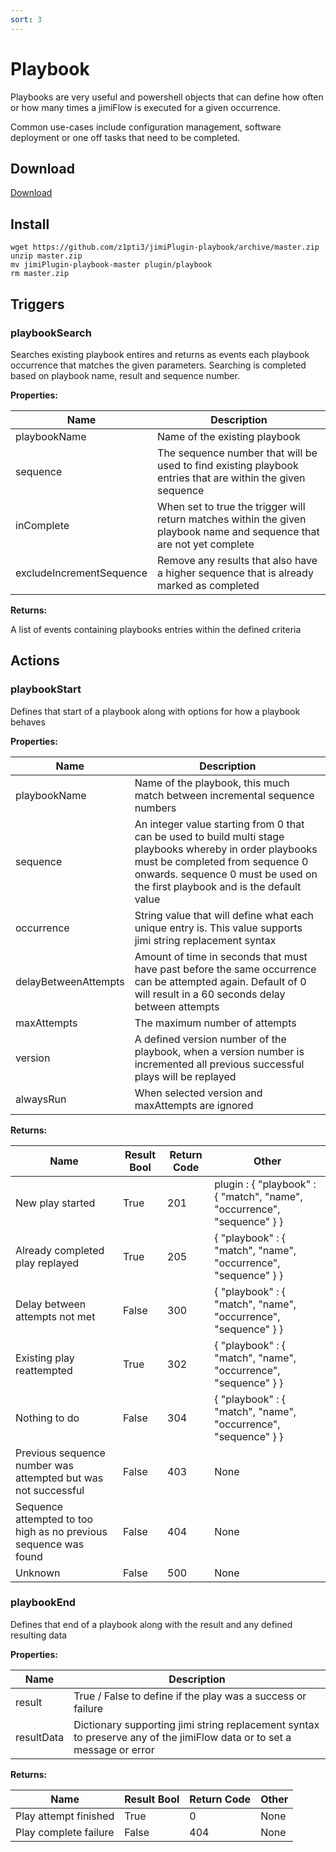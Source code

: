 ```yaml
---
sort: 3
---
```


# Playbook

Playbooks are very useful and powershell objects that can define how often or how many times a jimiFlow is executed for a given occurrence. 

Common use-cases include configuration management, software deployment or one off tasks that need to be completed.

## Download

[Download](https://github.com/z1pti3/jimiPlugin-playbook)

## Install

```
wget https://github.com/z1pti3/jimiPlugin-playbook/archive/master.zip
unzip master.zip
mv jimiPlugin-playbook-master plugin/playbook
rm master.zip
```

## Triggers

### playbookSearch

Searches existing playbook entires and returns as events each playbook occurrence that matches the given parameters. Searching is completed based on playbook name, result and sequence number.

**Properties:**

| Name | Description |
--- | ---
playbookName | Name of the existing playbook
sequence | The sequence number that will be used to find existing playbook entries that are within the given sequence
inComplete | When set to true the trigger will return matches within the given playbook name and sequence that are not yet complete
excludeIncrementSequence | Remove any results that also have a higher sequence that is already marked as completed

**Returns:**

A list of events containing playbooks entries within the defined criteria 


## Actions

### playbookStart

Defines that start of a playbook along with options for how a playbook behaves

**Properties:**

| Name | Description |
--- | ---
playbookName | Name of the playbook, this much match between incremental sequence numbers
sequence | An integer value starting from 0 that can be used to build multi stage playbooks whereby in order playbooks must be completed from sequence 0 onwards. sequence 0 must be used on the first playbook and is the default value
occurrence | String value that will define what each unique entry is. This value supports jimi string replacement syntax
delayBetweenAttempts | Amount of time in seconds that must have past before the same occurrence can be attempted again. Default of 0 will result in a 60 seconds delay between attempts
maxAttempts | The maximum number of attempts
version | A defined version number of the playbook, when a version number is incremented all previous successful plays will be replayed
alwaysRun | When selected version and maxAttempts are ignored

**Returns:**

| Name | Result Bool | Return Code | Other |
--- | --- | --- | ---
New play started | True | 201 | plugin : { "playbook" : { "match", "name", "occurrence", "sequence" } }
Already completed play replayed | True | 205 | { "playbook" : { "match", "name", "occurrence", "sequence" } }
Delay between attempts not met | False | 300 | { "playbook" : { "match", "name", "occurrence", "sequence" } }
Existing play reattempted | True | 302 | { "playbook" : { "match", "name", "occurrence", "sequence" } }
Nothing to do | False | 304 | { "playbook" : { "match", "name", "occurrence", "sequence" } }
Previous sequence number was attempted but was not successful | False | 403 | None
Sequence attempted to too high as no previous sequence was found | False | 404 | None
Unknown | False | 500 | None


### playbookEnd

Defines that end of a playbook along with the result and any defined resulting data

**Properties:**

| Name | Description |
--- | ---
result | True / False to define if the play was a success or failure
resultData | Dictionary supporting jimi string replacement syntax to preserve any of the jimiFlow data or to set a message or error 

**Returns:**

| Name | Result Bool | Return Code | Other |
--- | --- | --- | ---
Play attempt finished | True | 0 | None
Play complete failure | False | 404 | None
